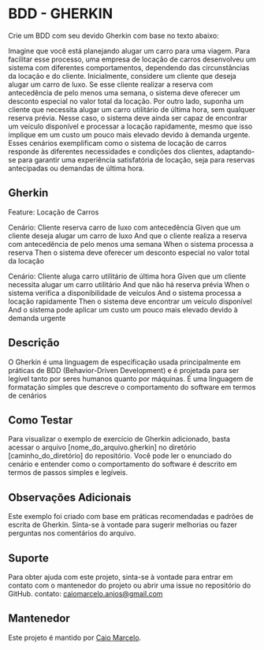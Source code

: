 # BDD - GHERKIN

Crie um BDD com seu devido Gherkin com base no texto abaixo:

Imagine que você está planejando alugar um carro para uma viagem. Para facilitar esse processo, uma
empresa de locação de carros desenvolveu um sistema com diferentes comportamentos, dependendo das
circunstâncias da locação e do cliente.
Inicialmente, considere um cliente que deseja alugar um carro de luxo. Se esse cliente realizar a reserva
com antecedência de pelo menos uma semana, o sistema deve oferecer um desconto especial no valor
total da locação. Por outro lado, suponha um cliente que necessita alugar um carro utilitário de última hora,
sem qualquer reserva prévia. Nesse caso, o sistema deve ainda ser capaz de encontrar um veículo
disponível e processar a locação rapidamente, mesmo que isso implique em um custo um pouco mais
elevado devido à demanda urgente.
Esses cenários exemplificam como o sistema de locação de carros responde às diferentes necessidades e
condições dos clientes, adaptando-se para garantir uma experiência satisfatória de locação, seja para
reservas antecipadas ou demandas de última hora.


## Gherkin
Feature: Locação de Carros

Cenário:
Cliente reserva carro de luxo com antecedência
Given que um cliente deseja alugar um carro de luxo
And que o cliente realiza a reserva com antecedência de pelo menos uma semana
When o sistema processa a reserva
Then o sistema deve oferecer um desconto especial no valor total da locação

Cenário:
Cliente aluga carro utilitário de última hora
Given que um cliente necessita alugar um carro utilitário
And que não há reserva prévia
When o sistema verifica a disponibilidade de veículos
And o sistema processa a locação rapidamente
Then o sistema deve encontrar um veículo disponível
And o sistema pode aplicar um custo um pouco mais elevado devido à demanda urgente

## Descrição
O Gherkin é uma linguagem de especificação usada principalmente em práticas de BDD (Behavior-Driven Development) e é projetada para ser legível tanto por seres humanos quanto por máquinas. É uma linguagem de formatação simples que descreve o comportamento do software em termos de cenários

## Como Testar
Para visualizar o exemplo de exercício de Gherkin adicionado, basta acessar o arquivo [nome_do_arquivo.gherkin] no diretório [caminho_do_diretório] do repositório. Você pode ler o enunciado do cenário e entender como o comportamento do software é descrito em termos de passos simples e legíveis.

## Observações Adicionais
Este exemplo foi criado com base em práticas recomendadas e padrões de escrita de Gherkin.
Sinta-se à vontade para sugerir melhorias ou fazer perguntas nos comentários do arquivo.

## Suporte
Para obter ajuda com este projeto, sinta-se à vontade para entrar em contato com o mantenedor do projeto ou abrir uma issue no repositório do GitHub.
contato: caiomarcelo.anjos@gmail.com

## Mantenedor
Este projeto é mantido por [Caio Marcelo](https://github.com/seu-usuario).
